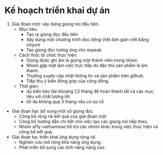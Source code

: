 Kế hoạch triển khai dự án
=========================
1. Giai đoạn một: xây dựng giọng nói đầu tiên.
	* Mục tiêu:
		* Tạo ra giọng đọc đầu tiên
		* Xây dựng một chương trình đọc tiếng Việt đơn giản viết bằng clojure
		* Tạo giọng đọc tương ứng cho espeak
	* Cách thức tổ chức thực hiện:
		* Giọng được ghi âm là giọng một thành viên trong nhóm.
		* Nhóm gặp mặt làm việc trực tiếp do đặc thù sản phẩm là âm thanh.
		* Thường xuyên cập nhật thông tin và sản phẩm trên github.
		* Tiếp thu ý kiến đóng góp của cộng đồng.
	* Thời gian:
		* dự kiến kéo dài khoảng 1,5 tháng để hoàn thành tất cả các mục tiêu với chất lượng tốt
		* tối đa không quá 3 tháng nếu có sự cố
* Giai đoạn hai: bổ sung một số giọng đọc
	* Công bố rộng rãi kết quả của giai đoạn một
	* Công bố hướng dẫn chi tiết cho việc tạo các giọng nói tiếp theo.
	* Nhóm a11y-vietnamese hỗ trợ các nhóm khác trong việc thực hiện và công bố kết quả.
* Giai đoạn ba: triển khai ứng dụng rộng rãi
	* Nghiên cứu mở rộng khả năng ứng dụng.
	* Phát triển bổ sung các tính năng nâng cao.
